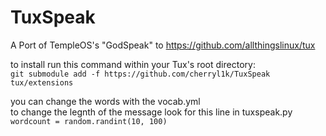 # TuxSpeak
A Port of TempleOS's "GodSpeak" to https://github.com/allthingslinux/tux

to install run this command within your Tux's root directory: \
```git submodule add -f https://github.com/cherryl1k/TuxSpeak tux/extensions```

you can change the words with the vocab.yml \
to change the legnth of the message look for this line in tuxspeak.py \
```wordcount = random.randint(10, 100)```
